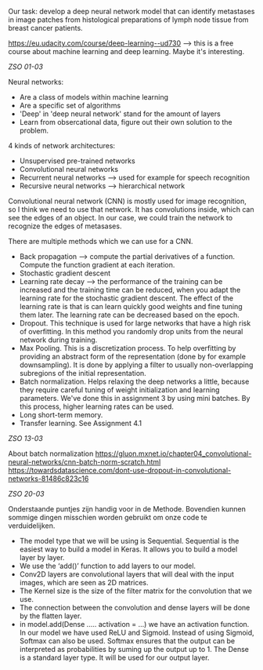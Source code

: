 Our task: develop a deep neural network model that can identify metastases in image patches from histological preparations of lymph node tissue from breast cancer patients.

https://eu.udacity.com/course/deep-learning--ud730 --> this is a free course about machine learning and deep learning. Maybe it's interesting.

_ZSO 01-03_

Neural networks:
- Are a class of models within machine learning
- Are a specific set of algorithms
- 'Deep' in 'deep neural network' stand for the amount of layers
- Learn from obsercational data, figure out their own solution to the problem. 

4 kinds of network architectures:
- Unsupervised pre-trained networks
- Convolutional neural networks
- Recurrent neural networks --> used for example for speech recognition
- Recursive neural networks --> hierarchical network

Convolutional neural network (CNN) is mostly used for image recognition, so I think we need to use that network.
It has convolutions inside, which can see the edges of an object. In our case, we could train the network to recognize the edges of metasases.

There are multiple methods which we can use for a CNN.
- Back propagation --> compute the partial derivatives of a function. Compute the function gradient at each iteration.
- Stochastic gradient descent
- Learning rate decay --> the performance of the training can be increased and the training time can be reduced, when you adapt the learning rate for the stochastic gradient descent. The effect of the learning rate is that is can learn quickly good weights and fine tuning them later. The learning rate can be decreased based on the epoch. 
- Dropout. This technique is used for large networks that have a high risk of overfitting. In this method you randomly drop units from the neural network during training.
- Max Pooling. This is a discretization process. To help overfitting by providing an abstract form of the representation (done by for example downsampling). It is done by applying a filter to usually non-overlapping subregions of the initial representation.
- Batch normalization. Helps relaxing the deep networks a little, because they require careful tuning of weight initialization and learning parameters. We've done this in assignment 3 by using mini batches. By this process, higher learning rates can be used.
- Long short-term memory.
- Transfer learning. See Assignment 4.1

_ZSO 13-03_

About batch normalization
https://gluon.mxnet.io/chapter04_convolutional-neural-networks/cnn-batch-norm-scratch.html 
https://towardsdatascience.com/dont-use-dropout-in-convolutional-networks-81486c823c16

_ZSO 20-03_

Onderstaande puntjes zijn handig voor in de Methode. Bovendien kunnen sommige dingen misschien worden gebruikt om onze code te verduidelijken. 
* The model type that we will be using is Sequential. Sequential is the easiest way to build a model in Keras. It allows you to build a model layer by layer.
* We use the ‘add()’ function to add layers to our model.
* Conv2D layers are convolutional layers that will deal with the input images, which are seen as 2D matrices.
* The Kernel size is the size of the filter matrix for the convolution that we use.
* The connection between the convolution and dense layers will be done by the flatten layer.
* in model.add(Dense ..... activation = ...) we have an activation function. In our model we have used ReLU and Sigmoid. Instead of using Sigmoid, Softmax can also be used. Softmax ensures that the output can be interpreted as probabilities by suming up the output up to 1. The Dense is a standard layer type. It will be used for our output layer.
